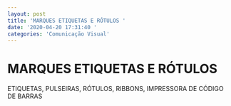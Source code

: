 ```yaml
---
layout: post
title: 'MARQUES ETIQUETAS E RÓTULOS '
date: '2020-04-20 17:31:40 '
categories: 'Comunicação Visual'
---
```


# MARQUES ETIQUETAS E RÓTULOS 

ETIQUETAS, PULSEIRAS, RÓTULOS, RIBBONS, IMPRESSORA DE CÓDIGO DE BARRAS
